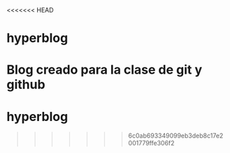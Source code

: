 <<<<<<< HEAD
# hyperblog
Blog creado para la clase de git y github
=======
# hyperblog
>>>>>>> 6c0ab693349099eb3deb8c17e2001779ffe306f2

